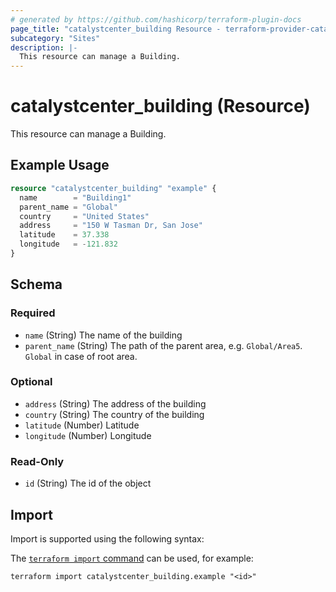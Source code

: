 ```yaml
---
# generated by https://github.com/hashicorp/terraform-plugin-docs
page_title: "catalystcenter_building Resource - terraform-provider-catalystcenter"
subcategory: "Sites"
description: |-
  This resource can manage a Building.
---
```


# catalystcenter_building (Resource)

This resource can manage a Building.

## Example Usage

```terraform
resource "catalystcenter_building" "example" {
  name        = "Building1"
  parent_name = "Global"
  country     = "United States"
  address     = "150 W Tasman Dr, San Jose"
  latitude    = 37.338
  longitude   = -121.832
}
```

<!-- schema generated by tfplugindocs -->
## Schema

### Required

- `name` (String) The name of the building
- `parent_name` (String) The path of the parent area, e.g. `Global/Area5`. `Global` in case of root area.

### Optional

- `address` (String) The address of the building
- `country` (String) The country of the building
- `latitude` (Number) Latitude
- `longitude` (Number) Longitude

### Read-Only

- `id` (String) The id of the object

## Import

Import is supported using the following syntax:

The [`terraform import` command](https://developer.hashicorp.com/terraform/cli/commands/import) can be used, for example:

```shell
terraform import catalystcenter_building.example "<id>"
```
